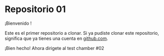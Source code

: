 # Repositorio 01
¡Bienvenido <SUJETO DE PRUEBA>!

Este es el primer repositorio a clonar. Si ya pudiste clonar este repositorio,
significa que ya tienes una cuenta en [github.com](https://github.com/).

¡Bien hecho! Ahora dirigete al test chamber #02
